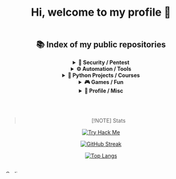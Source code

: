 <div align="center">

# Hi, welcome to my profile 👋

<img alt="Coding" width="1483" height="6" src="https://media.giphy.com/media/9JxkPTP3alOykb8PmQ/giphy.gif">

<br>

## 📚 Index of my public repositories

<details>
<summary><b>🔐 Security / Pentest</b></summary>

[documentations-of-pentest-devices](https://github.com/m1d0b4n/documentations-of-pentest-devices)  
[F0_Bad_USB](https://github.com/m1d0b4n/F0_Bad_USB)  
[F0_Mfkey32_dictionaries](https://github.com/m1d0b4n/F0_Mfkey32_dictionaries)  
[THM--Certificates](https://github.com/m1d0b4n/THM--Certificates)  
[TP_Audit_and_Sec_of_MedData](https://github.com/m1d0b4n/TP_Audit_and_Sec_of_MedData)  
[t3leserv](https://github.com/m1d0b4n/t3leserv)  
</details>

<details>
<summary><b>⚙️ Automation / Tools</b></summary>

[mouse_mover](https://github.com/m1d0b4n/mouse_mover)  
[Edusign-Notificator](https://github.com/m1d0b4n/Edusign-Notificator)  
</details>

<details>
<summary><b>🐍 Python Projects / Courses</b></summary>

[j4g4n](https://github.com/m1d0b4n/j4g4n)  
[Projet_Python](https://github.com/m1d0b4n/Projet_Python)  
[Cours-de-Python](https://github.com/m1d0b4n/Cours-de-Python)  
</details>

<details>
<summary><b>🎮 Games / Fun</b></summary>

[SN4KE](https://github.com/m1d0b4n/SN4KE)  
[Pixel-Art](https://github.com/m1d0b4n/Pixel-Art)  
</details>

<details>
<summary><b>👤 Profile / Misc</b></summary>

[m1d0b4n](https://github.com/m1d0b4n/m1d0b4n)
</details>

<br><br>

> [!NOTE] Stats  

[![Try Hack Me](https://tryhackme-badges.s3.amazonaws.com/m1d0b4n.png?update=2)](https://tryhackme.com/r/p/m1d0b4n)

[![GitHub Streak](https://streak-stats.demolab.com/?user=m1d0b4n&theme=chartreuse-dark)](https://git.io/streak-stats)

[![Top Langs](https://github-readme-stats.vercel.app/api/top-langs/?username=m1d0b4n&layout=donut-vertical)](https://github.com/anuraghazra/github-readme-stats)

</div>

<br>

<img alt="Coding" width="1483" height="6" src="https://media.giphy.com/media/9JxkPTP3alOykb8PmQ/giphy.gif">
